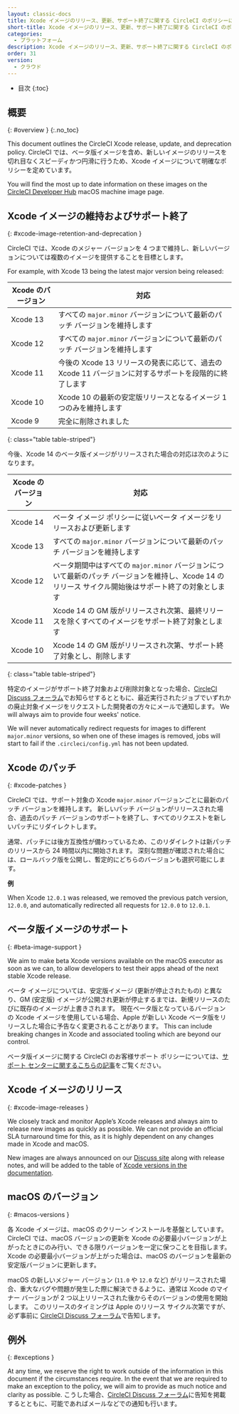 ```yaml
---
layout: classic-docs
title: Xcode イメージのリリース、更新、サポート終了に関する CircleCI のポリシーについて
short-title: Xcode イメージのリリース、更新、サポート終了に関する CircleCI のポリシーについて
categories:
  - プラットフォーム
description: Xcode イメージのリリース、更新、サポート終了に関する CircleCI のポリシーについて
order: 31
version:
  - クラウド
---
```


* 目次
{:toc}

## 概要
{: #overview }
{:.no_toc}

This document outlines the CircleCI Xcode release, update, and deprecation policy. CircleCI では、ベータ版イメージを含め、新しいイメージのリリースを切れ目なくスピーディかつ円滑に行うため、Xcode イメージについて明確なポリシーを定めています。

You will find the most up to date information on these images on the [CircleCI Developer Hub](https://circleci.com/developer/machine/image/macos) macOS machine image page.

## Xcode イメージの維持およびサポート終了
{: #xcode-image-retention-and-deprecation }

CircleCI では、Xcode のメジャー バージョンを 4 つまで維持し、新しいバージョンについては複数のイメージを提供することを目標とします。

For example, with Xcode 13 being the latest major version being released:

| Xcode のバージョン | 対応                                                            |
| ------------ | ------------------------------------------------------------- |
| Xcode 13     | すべての `major.minor` バージョンについて最新のパッチ バージョンを維持します                |
| Xcode 12     | すべての `major.minor` バージョンについて最新のパッチ バージョンを維持します                |
| Xcode 11     | 今後の Xcode 13 リリースの発表に応じて、過去の Xcode 11 バージョンに対するサポートを段階的に終了します |
| Xcode 10     | Xcode 10 の最新の安定版リリースとなるイメージ 1 つのみを維持します                       |
| Xcode 9      | 完全に削除されました                                                    |
{: class="table table-striped"}

今後、Xcode 14 のベータ版イメージがリリースされた場合の対応は次のようになります。

| Xcode のバージョン | 対応                                                                                       |
| ------------ | ---------------------------------------------------------------------------------------- |
| Xcode 14     | ベータ イメージ ポリシーに従いベータ イメージをリリースおよび更新します                                                    |
| Xcode 13     | すべての `major.minor` バージョンについて最新のパッチ バージョンを維持します                                           |
| Xcode 12     | ベータ期間中はすべての `major.minor` バージョンについて最新のパッチ バージョンを維持し、Xcode 14 のリリース サイクル開始後はサポート終了の対象とします |
| Xcode 11     | Xcode 14 の GM 版がリリースされ次第、最終リリースを除くすべてのイメージをサポート終了対象とします                                  |
| Xcode 10     | Xcode 14 の GM 版がリリースされ次第、サポート終了対象とし、削除します                                                |
{: class="table table-striped"}

特定のイメージがサポート終了対象および削除対象となった場合、[CircleCI Discuss フォーラム](https://discuss.circleci.com/c/announcements/39)でお知らせするとともに、最近実行されたジョブでいずれかの廃止対象イメージをリクエストした開発者の方々にメールで通知します。 We will always aim to provide four weeks' notice.

We will never automatically redirect requests for images to different `major.minor` versions, so when one of these images is removed, jobs will start to fail if the `.circleci/config.yml` has not been updated.

## Xcode のパッチ
{: #xcode-patches }

CircleCI では、サポート対象の Xcode `major.minor` バージョンごとに最新のパッチ バージョンを維持します。 新しいパッチ バージョンがリリースされた場合、過去のパッチ バージョンのサポートを終了し、すべてのリクエストを新しいパッチにリダイレクトします。

通常、パッチには後方互換性が備わっているため、このリダイレクトは新パッチのリリースから 24 時間以内に開始されます。 深刻な問題が確認された場合には、ロールバック版を公開し、暫定的にどちらのバージョンも選択可能にします。

**例**

When Xcode `12.0.1` was released, we removed the previous patch version, `12.0.0`, and automatically redirected all requests for `12.0.0` to `12.0.1`.

## ベータ版イメージのサポート
{: #beta-image-support }

We aim to make beta Xcode versions available on the macOS executor as soon as we can, to allow developers to test their apps ahead of the next stable Xcode release.

ベータ イメージについては、安定版イメージ (更新が停止されたもの) と異なり、GM (安定版) イメージが公開され更新が停止するまでは、新規リリースのたびに既存のイメージが上書きされます。 現在ベータ版となっているバージョンの Xcode イメージを使用している場合、Apple が新しい Xcode ベータ版をリリースした場合に予告なく変更されることがあります。 This can include breaking changes in Xcode and associated tooling which are beyond our control.

ベータ版イメージに関する CircleCI のお客様サポート ポリシーについては、[サポート センターに関するこちらの記事](https://support.circleci.com/hc/ja-jp/articles/360046930351-What-is-CircleCI-s-Xcode-Beta-Image-Support-Policy-)をご覧ください。

## Xcode イメージのリリース
{: #xcode-image-releases }

We closely track and monitor Apple’s Xcode releases and always aim to release new images as quickly as possible. We can not provide an official SLA turnaround time for this, as it is highly dependent on any changes made in Xcode and macOS.

New images are always announced on our [Discuss site](https://discuss.circleci.com/c/announcements/39) along with release notes, and will be added to the table of [Xcode versions in the documentation]({{site.baseurl}}/2.0/testing-ios/#supported-xcode-versions).

## macOS のバージョン
{: #macos-versions }

各 Xcode イメージは、macOS のクリーン インストールを基盤としています。 CircleCI では、macOS バージョンの更新を Xcode の必要最小バージョンが上がったときにのみ行い、できる限りバージョンを一定に保つことを目指します。 Xcode の必要最小バージョンが上がった場合は、macOS のバージョンを最新の安定版バージョンに更新します。

macOS の新しいメジャー バージョン (`11.0` や `12.0` など) がリリースされた場合、重大なバグや問題が発生した際に解決できるように、通常は Xcode のマイナー バージョンが 2 つ以上リリースされた後からそのバージョンの使用を開始します。 このリリースのタイミングは Apple のリリース サイクル次第ですが、必ず事前に [CircleCI Discuss フォーラム](https://discuss.circleci.com/c/announcements/39)で告知します。

## 例外
{: #exceptions }

At any time, we reserve the right to work outside of the information in this document if the circumstances require. In the event that we are required to make an exception to the policy, we will aim to provide as much notice and clarity as possible. こうした場合、[CircleCI Discuss フォーラム](https://discuss.circleci.com/c/announcements/39)に告知を掲載するとともに、可能であればメールなどでの通知も行います。
